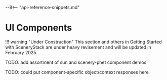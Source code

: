 --8<-- "api-reference-snippets.md"

<link rel="stylesheet" href="/css/examples.css">

# UI Components

!!! warning "Under Construction"
    This section and others in Getting Started with SceneryStack are under heavy revisement
    and will be updated in February 2025.

TODO: add assortment of sun and scenery-phet component demos

TODO: could put component-specific object/context responses here 